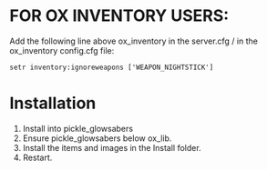 # FOR OX INVENTORY USERS:

Add the following line above ox_inventory in the server.cfg / in the ox_inventory config.cfg file: 

```
setr inventory:ignoreweapons ['WEAPON_NIGHTSTICK']
```

# Installation

1) Install into pickle_glowsabers
2) Ensure pickle_glowsabers below ox_lib.
3) Install the items and images in the Install folder.
4) Restart.